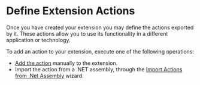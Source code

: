 # Define Extension Actions

Once you have created your extension you may define the actions exported by it. These actions allow you to use its functionality in a different application or technology.

To add an action to your extension, execute one of the following operations:

* [Add the action](https://github.com/danielmarquespt/docs-product/tree/e7ea3f444d5129dab245c69ab72ae091554bc4fb/src/extensibility-and-integration/integration-studio/managing-extensions/action-add.md%3E) manually to the extension.
* Import the action from a .NET assembly, through the [Import Actions from .Net Assembly](https://github.com/danielmarquespt/docs-product/tree/e7ea3f444d5129dab245c69ab72ae091554bc4fb/src/extensibility-and-integration/integration-studio/managing-extensions/net-assembly-import-action.md%3E) wizard.

